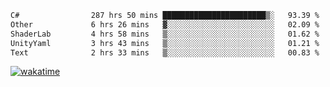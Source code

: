 <!--START_SECTION:waka-->

```txt
C#                287 hrs 50 mins ███████████████████████▒░   93.39 %
Other             6 hrs 26 mins   ▓░░░░░░░░░░░░░░░░░░░░░░░░   02.09 %
ShaderLab         4 hrs 58 mins   ▒░░░░░░░░░░░░░░░░░░░░░░░░   01.62 %
UnityYaml         3 hrs 43 mins   ▒░░░░░░░░░░░░░░░░░░░░░░░░   01.21 %
Text              2 hrs 33 mins   ▒░░░░░░░░░░░░░░░░░░░░░░░░   00.83 %
```

<!--END_SECTION:waka-->
[![wakatime](https://wakatime.com/badge/user/6c2f442e-41b4-42e3-bc06-d5d8203ad1da.svg)](https://wakatime.com/@6c2f442e-41b4-42e3-bc06-d5d8203ad1da)
